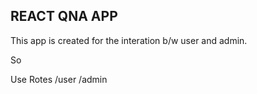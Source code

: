 
## REACT QNA APP

This app is created for the interation b/w user and admin.

So

Use Rotes
/user
/admin
